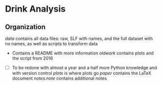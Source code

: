 # Drink Analysis

## Organization
*data* contains all data files: raw, SLF with names, and the full dataset with no names, as well as scripts to transform data
  * Contains a README with more information
*oldwork* contains plots and the script from 2016
  * [ ] To be redone with almost a year and a half more Python knowledge and with version control
*plots* is where plots go
*paper* contains the LaTeX document
*notes.note* contains additional notes
